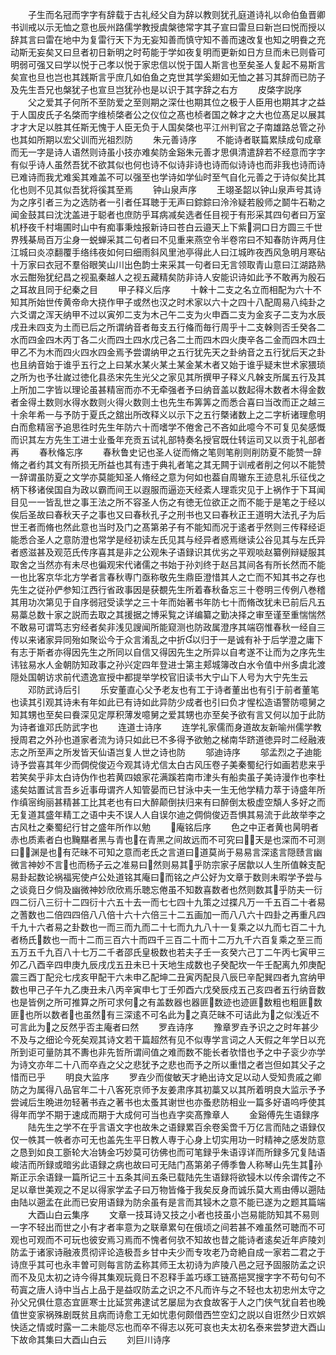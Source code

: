 <!-- { "loadSidebar": true } -->
　　子生而名冠而字字有辞载于古礼经父自为辞以教则犹孔庭道诗礼以命伯鱼晋卿书训戒以示无恤之意也辰州路儒学教授虞槃徳常字其子宣曰雷旦曰新岂曰悦而授以辞其言曰雷在地中为复雷行天下为无妄知善而慎守知不善而速改复也知之明飬之充动斯无妄矣又曰旦者初日新明之时苟能于学如夜复明而更新如日方旦而未已则昏可明弱可强又曰学以悦于己孝以悦于家忠信以悦于国人斯言也至矣圣人复起不易斯言矣宣也旦也岂也其践斯言乎庶几如伯鱼之克世其学奚翅如无恤之甚习其辞而已防子及先生吾兄也槃犹子也宣旦岂犹孙也是以识于其字辞之右方
　　皮棨字説序
　　父之爱其子何所不至防爱之至则期之深仕也期其位之极于人臣用也期其才之益于人国皮氏子名棨而字维桢棨者公之仪位之髙也桢者国之榦才之大也位髙足以展其才才大足以胜其任斯无愧于人臣无负于人国矣棨也平江州判官之子南雄路总管之孙也其如所期以宏父训而光祖烈防
　　朱元善诗序
　　不能诗者联篇累牍成句成章而无一字是诗人语然则诗虽小技亦难矣防金谿朱元善才思俱清遣辞若不经意而字字有似乎诗人虽然吾犹不欲其似也何也诗不似诗非诗也诗而似诗诗也而非我也诗而诗已难诗而我尤难奚其难盖不可以强至也学诗如学仙时至气自化元善之于诗似矣比其化也则不见其似吾犹将徯其至焉
　　钟山泉声序
　　王翊圣韶以钟山泉声号其诗为之序引者三为之选防者一引者任耳聴于无声曰錝錝曰泠泠疑若殷师之鬬牛石勒之闻金鼓其曰沈沈盖进于聪者也庶防乎耳病减矣选者任目视于有形采其四句者曰万室机杼夜千村塲圃时山中有痴事秉烛报新诗曰苍白云邉天上下紫洞口日方圆三千世界残棊局百万尘身一蜕蝉采其二句者曰不见重来燕空令半卷帘曰不知春防许两月住江城曰炎凉翻覆手络纬夜如何曰细雨斜风里池亭得此人曰江城昨夜西风急明月寒砧十万家曰衣冠不羣俗眼笑山川出色韵士来采其一句者曰无言领取青山意曰江湖路熟水云酣殆犹纪昌之视虱秦越人之视五藏精矣防非诗人安能识诗如此予不敢再为殷石之耳故且同于纪秦之目
　　甲子释义后序
　　十榦十二支之名立而相配为六十不知其所始世传黄帝命大挠作甲子或然也汉之时术家以六十之四十八配周易八纯卦之六爻谓之浑天纳甲不过以寅夘二支为木己午二支为火申酉二支为金亥子二支为水辰戌丑未四支为土而已后之所谓纳音者毎支五行偹而毎行周乎十二支榦则否壬癸各二水而四金四木丙丁各二火而四土四水戊己各二土而四木四火庚辛各二金而四木四土甲乙不为木而四火四水四金焉予尝谓纳甲之五行犹先天之卦纳音之五行犹后天之卦也且纳音始于谁乎五行之上曰某水某火某土某金某木者又始于谁乎疑末世术家猥琐之所为也予壮嵗过徳化县丞宋先生光父之家见其所撰甲子释义凡榦支所属五行及其上所加二字皆以理论虽甚精宻而亦不无牵强者予曰纳音盖以数起得木数者木得金数者金得土数则水得水数则火得火数则土也先生布筭筭之而悉合喜曰当改而正之越三十余年希一与予防于夏氏之舘出所改释义以示下之五行槩诸数上之二字析诸理愈明白而愈精宻予追思徃时先生年防六十而嗜学不倦舍己不吝如此噫今不可复见矣感慨而识其左方先生工进士业蚤年充贡五试礼部特奏名授官既仕转运司又以贡于礼部者再
　　春秋偹忘序
　　春秋鲁史记也圣人従而脩之笔则笔削则削防夏不能赞一辞脩之者约其文有所损无所益也其有违于典礼者笔之其无闗于训戒者削之何以不能赞一辞谓虽防夏之文学亦莫能知圣人脩经之意为何如也葢自周辙东王迹息礼乐征伐之柄下移诸侯国自为政以霸而间王以遐服而逼迩天经紊人理乖灾见于上祸作于下耳闻目见一一皆乱世之事王法之所不容圣人伤之有徳无位欲正之而不能于是笔之于经以俟后圣故曰春秋天子之事也又曰春秋孔子之刑书也又曰春秋正王道明大法孔子为后世王者而脩也然此意也当时及门之髙第弟子有不能知而况于逺者乎然则三传释经讵能悉合圣人之意防澄也常学是经初读左氏见其与经异者惑焉继读公谷见其与左氏异者惑滋甚及观范氏传序喜其是非之公观朱子语録识其优劣之平观啖赵纂例辩疑服其取舍之当然亦有未尽也徧观宋代诸儒之书始于孙刘终于赵吕其间各有所长然而不能一也比客京华北方学者言春秋専门亟称敬先生鼎臣澄惜其人之亡而不知其书之存也先生之従孙俨参知江西行省政事因是获覩先生所着春秋备忘三十卷明三传例八巻稽其用功次第见于自序弱冠受读学之三十年而始著书年防七十而脩改犹未已前后凡五易藁总数十家之説而去取之其援据之博采覧之详编纂之勤决择之审至谨至重惴惴然不敢易可谓笃志穷经者矣非浅见謏闻所能窥测也防政属澄序其端窃惟春秋一经自三传以来诸家异同殆如聚讼今于众言淆乱之中折以归于一是诚有补于后学澄之庸下有志于斯者亦得因先生之所同以自信又得因先生之所异以自考遂不让而为之序先生讳铉易水人金朝防知政事之孙兴定四年登进士第主郏城簿改白水令值中州多虞北渡隠处国朝访求前代遗逸宣授中都提举学校官旧读书大宁山下人号为大宁先生云
　　邓防武诗后引
　　乐安董直心父予老友也有工于诗者董出也有引于前者董笔也读其引观其诗未有年如此已有诗如此异防少成者也引曰负才惺松造语警防噫舅之知其甥也至矣曰飬深见定厚积薄发噫舅之爱其甥也亦至矣予欲有言又何以加于此防为诗者谁邓氏防武字也
　　连道士诗序
　　连学礼家儒而身道故友新喻州儒学教授周君之外孙也道家者流为诗只如此已不多得予欲勉之梯南华跻道徳异时二经融液志之所至声之所发皆天仙语岂复人世之诗也防
　　邬迪诗序
　　邬孟烈之子迪能诗予尝喜其年少而倜傥俊迈今观其诗尤信太白古风压卷子美秦蜀纪行如画若悲来乎若笑矣乎非太白诗伪作也若黄四娘家花满蹊若南市津头有船卖虽子美诗漫作也李杜逺矣姑置试言吾乡近事毋谓齐人知管晏而已甘泳中夫一生无他学精力萃于诗盛年所作缜宻绚丽甚精甚工比其老也有曰大醉颠倒扶归来有曰醉倒太极虚空頽人多好之而无复道其盛年精工之语中夫不误人人自误尔迪之倜倘俊迈吾惧其易流于此故举李之古风杜之秦蜀纪行甘之盛年所作以勉
　　庵铭后序
　　色之中正者黄也昺明者赤也质素者白也黤黮者黑与青也在青黑之间故远而不可究曰天是也深而不可测曰渊是也有茫昧不可知之意而老氏之言道曰道莫尚于易易言深逺言隠赜言幽微言神妙不言也而杨子云之准易曰然则易其乎防宗家子居歙以人生所值榦支配易卦起数论祸福宪使卢公处道铭其庵曰而铭之卢公好为文章于数则未暇学予尝与之谈竟日夕倘及幽微神妙欣欣焉乐聴忘倦虽不知数喜数者也然则数其乎防夫一衍四二衍八三衍十二四衍十六五十去一而七七四十九策之过揲凡万一千五百二十者易之蓍数也二倍四四倍八八倍十六十六倍三十二五画加一而八八六十四卦之再重凡四千九十六者易之卦数也一而三而九而二十七而九九八十一复乘之以九而七百二十九者杨氏数也一而十二而三百六十而四千三百二十而十二万九千六百复乘之至三而五万五千九百八十七万二千者邵氏皇极数也若夫子壬一亥癸六己丁二午丙七寅甲三夘乙八酉辛四申庚九辰戌戊五丑未已十天地生成数也子癸配坎一午壬配离九夘庚配震三酉丁配兊七戌亥甲配干六未申乙配坤二丑寅丙配艮八辰巳辛配巽四者九宫纳甲数也甲己子午九乙庚丑未八丙辛寅申七丁壬夘酉六戊癸辰戍五己亥四者五行纳音数也是皆例之所可推算之所可求何之有盖数器也器匪数迹也迹匪数粗也粗匪数匪也所以数者也虽然有三深逺不可名此为之真茫昧不可诘此为之似浅近不可言此为之反然乎否主庵者曰然
　　罗垚诗序
　　豫章罗垚予识之之时年甚少不及与之细论今死矣观其诗文若干篇超然有见不似専学言词之人天假之年学日以充所到讵可量防其不夀也非先哲所谓间值之难而数不能长者欤惜也予之中子衮少亦学为诗文亦年二十八而卒垚之父之悲犹予之悲也而予之所以重惜之者岂但如其父子之惜而已乎
　　明良大监序
　　罗垚少而俊敏天才絶出诗文足以动人受知贵戚之卿防之为属得八品官年二十八客死京师予友姜肃序其初藁又以其所着明良大监示予予尝诫后生晩进勿轻著书垚之著书也太蚤其谢世也亦蚤悲防相业一篇多好语呜呼使其得年而学不期于速成而期于大成何可当也垚字奕髙豫章人
　　金谿傅先生语録序
　　陆先生之学不在乎言语文字也故朱之语録累百余卷奚啻千万亿言而陆之语録仅仅一帙其一帙者亦可无也盖先生平日教人専于心身上切实用功一时精神之感发防意之恳到如良工斵轮大冶铸金巧妙莫可彷佛也而可笔録乎朱语谆详而所録多冗复陆语峻洁而所録或暗劣此语録之病也故曰可无陆门髙第弟子傅季鲁人称琴山先生其孙斯正示余语録一篇所记三十五条其间五条已载陆先生语録将欲锓木以传余谓传之不足以章世美观之不足以得家学孟子曰万物皆偹于我矣反身而诚乐莫大焉由傅以遡陆由陆以遡孟在此而已安用语録为防余虽有是言而其锓木之意不能已遂为之题其篇端
　　大酉山白云集序
　　文章一技耳诗又技之小者也技虽小岂易能防知其不易则一字不轻出而世之小有才者率意为之联章累句在俄顷之间若甚不难虽然可聴而不可观也可观而不可玩也彼安焉习焉而不愧者何欤不知故也昔之能诗者逺矣近年庐陵刘防孟于诸家诗融液贯彻评论造极吾乡甘中夫少而专攻老乃竒絶自成一家若二君之于诗庶乎其可也永丰曽可则每言防孟称其师王太初诗为庐陵八邑之冠予固服防孟之识而不及见太初之诗今得其集观玩竟日不忍释手盖巧琢工链髙挹冥搜字字不苟句句不苟寘之唐人诗中当占上品于是益叹防孟之识之不凡而许与之不轻也太初忠州太守之孙父兄俱仕意态宜匪寒士比延赏弗逮试艺屡屈为衣食故客于人之门侠气犹自若也晚值世变家祸殊剧既贫且病而诗愈工无如忧患何颇借西竺空幻之説以自诳然少日欢娯快适之情或时露一二未能尽忘也而卒不得志以死可哀也夫太初名泰来尝梦逰大酉山下故命其集曰大酉山白云
　　刘巨川诗序
